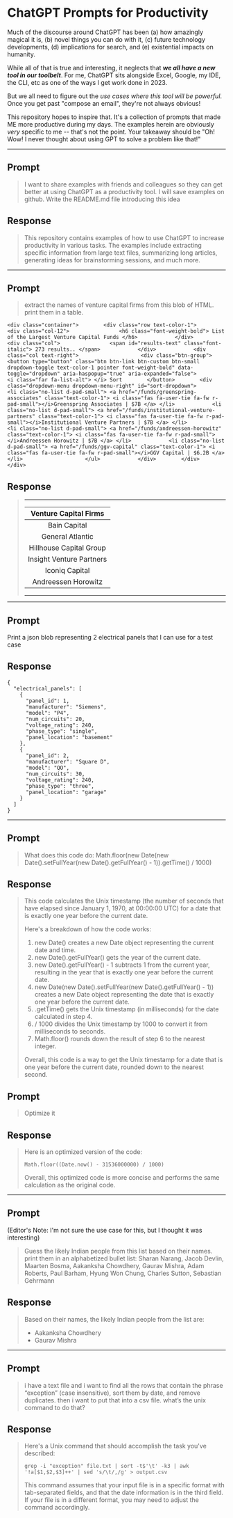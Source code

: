 # ChatGPT Prompts for Productivity
Much of the discourse around ChatGPT has been (a) how amazingly magical it is, (b) novel things you can do with it, (c) future technology developments, (d) implications for search, and (e) existential impacts on humanity.

While all of that is true and interesting, it neglects that ***we all have a new tool in our toolbelt***. For me, ChatGPT sits alongside Excel, Google, my IDE, the CLI, etc as one of the ways I get work done in 2023.

But we all need to figure out the _use cases where this tool will be powerful_. Once you get past "compose an email", they're not always obvious! 

This repository hopes to inspire that. It's a collection of prompts that made ME more productive during my days. The examples herein are obviously _very_ specific to me -- that's not the point. Your takeaway should be "Oh! Wow! I never thought about using GPT to solve a problem like that!"

---

## Prompt
> I want to share examples with friends and colleagues so they can get better at using ChatGPT as a productivity tool. I will save examples on github. Write the README.md file introducing this idea

## Response
> This repository contains examples of how to use ChatGPT to increase productivity in various tasks. The examples include extracting specific information from large text files, summarizing long articles, generating ideas for brainstorming sessions, and much more.

---

## Prompt
> extract the names of venture capital firms from this blob of HTML. print them in a table. 
```
<div class="container">        <div class="row text-color-1">            <div class="col-12">                <h6 class="font-weight-bold"> List of the Largest Venture Capital Funds </h6>            </div>            <div class="col">                <span id="results-text" class="font-italic"> 273 results.. </span>            </div>            <div class="col text-right">                    <div class="btn-group">        <button type="button" class="btn btn-link btn-custom btn-small dropdown-toggle text-color-1 pointer font-weight-bold" data-toggle="dropdown" aria-haspopup="true" aria-expanded="false">            <i class="far fa-list-alt"> </i> Sort        </button>        <div class="dropdown-menu dropdown-menu-right" id="sort-dropdown">                  <li class="no-list d-pad-small"> <a href="/funds/greenspring-associates" class="text-color-1"> <i class="fas fa-user-tie fa-fw r-pad-small"></i>Greenspring Associates | $7B </a> </li>            <li class="no-list d-pad-small"> <a href="/funds/institutional-venture-partners" class="text-color-1"> <i class="fas fa-user-tie fa-fw r-pad-small"></i>Institutional Venture Partners | $7B </a> </li>            <li class="no-list d-pad-small"> <a href="/funds/andreessen-horowitz" class="text-color-1"> <i class="fas fa-user-tie fa-fw r-pad-small"></i>Andreessen Horowitz | $7B </a> </li>            <li class="no-list d-pad-small"> <a href="/funds/ggv-capital" class="text-color-1"> <i class="fas fa-user-tie fa-fw r-pad-small"></i>GGV Capital | $6.2B </a> </li>                    </ul>            </div>        </div>    </div>
```


## Response

> ---
> | Venture Capital Firms | 
> | :--------------------: |
> | Bain Capital            |
> | General Atlantic       |
> | Hillhouse Capital Group|
> | Insight Venture Partners|
> | Iconiq Capital          |
> | Andreessen Horowitz     |
> ---

---

## Prompt
Print a json blob representing 2 electrical panels that I can use for a test case

## Response
```
{
  "electrical_panels": [
    {
      "panel_id": 1,
      "manufacturer": "Siemens",
      "model": "P4",
      "num_circuits": 20,
      "voltage_rating": 240,
      "phase_type": "single",
      "panel_location": "basement"
    },
    {
      "panel_id": 2,
      "manufacturer": "Square D",
      "model": "QO",
      "num_circuits": 30,
      "voltage_rating": 240,
      "phase_type": "three",
      "panel_location": "garage"
    }
  ]
}
```

---

## Prompt
> What does this code do: Math.floor(new Date(new Date().setFullYear(new Date().getFullYear() - 1)).getTime() / 1000)

## Response
> This code calculates the Unix timestamp (the number of seconds that have elapsed since January 1, 1970, at 00:00:00 UTC) for a date that is exactly one year before the current date.
> 
> Here's a breakdown of how the code works:
> 
> 1. new Date() creates a new Date object representing the current date and time.
> 1. new Date().getFullYear() gets the year of the current date.
> 1. new Date().getFullYear() - 1 subtracts 1 from the current year, resulting in the year that is exactly one year before the current date.
> 1. new Date(new Date().setFullYear(new Date().getFullYear() - 1)) creates a new Date object representing the date that is exactly one year before the current date.
> 1. .getTime() gets the Unix timestamp (in milliseconds) for the date calculated in step 4.
> 1. / 1000 divides the Unix timestamp by 1000 to convert it from milliseconds to seconds.
> 1. Math.floor() rounds down the result of step 6 to the nearest integer.
> 
> Overall, this code is a way to get the Unix timestamp for a date that is one year before the current date, rounded down to the nearest second.

## Prompt
> Optimize it

## Response
> Here is an optimized version of the code:
> ```
> Math.floor((Date.now() - 31536000000) / 1000)
> ```
> Overall, this optimized code is more concise and performs the same calculation as the original code.

---

## Prompt
(Editor's Note: I'm not sure the use case for this, but I thought it was interesting)

> Guess the likely Indian people from this list based on their names. print them in an alphabetized bullet list: Sharan Narang, Jacob Devlin, Maarten Bosma, Aakanksha Chowdhery, Gaurav Mishra, Adam Roberts, Paul Barham, Hyung Won Chung, Charles Sutton, Sebastian Gehrmann

## Response
> Based on their names, the likely Indian people from the list are:
> - Aakanksha Chowdhery
> - Gaurav Mishra

---

## Prompt
> i have a text file and i want to find all the rows that contain the phrase “exception” (case insensitive), sort them by date, and remove duplicates.  then i want to put that into a csv file. what’s the unix command to do that?

## Response
> Here's a Unix command that should accomplish the task you've described:
> ```
> grep -i "exception" file.txt | sort -t$'\t' -k3 | awk '!a[$1,$2,$3]++' | sed 's/\t/,/g' > output.csv
> ```
> This command assumes that your input file is in a specific format with tab-separated fields, and that the date information is in the third field. If your file is in a different format, you may need to adjust the command accordingly.



